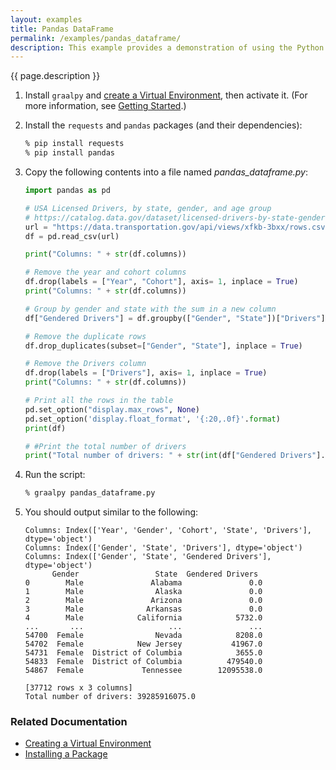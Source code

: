 ```yaml
---
layout: examples
title: Pandas DataFrame
permalink: /examples/pandas_dataframe/
description: This example provides a demonstration of using the Python [`requests`](https://pypi.org/project/requests/) and [`pandas`](https://pandas.pydata.org/) modules to manipulate data from an open source dataset provided by the US government.
---
```

{{ page.description }}


1. Install `graalpy` and [create a Virtual Environment](/guides/creating_a_virtual_environment/), then activate it. 
(For more information, see [Getting Started](/getting_started/).)

2. Install the `requests` and `pandas` packages (and their dependencies):

    ```bash
    % pip install requests
    % pip install pandas
    ```

3. Copy the following contents into a file named _pandas\_dataframe.py_:

    ```python
    import pandas as pd
    
    # USA Licensed Drivers, by state, gender, and age group
    # https://catalog.data.gov/dataset/licensed-drivers-by-state-gender-and-age-group
    url = "https://data.transportation.gov/api/views/xfkb-3bxx/rows.csv"
    df = pd.read_csv(url)
    
    print("Columns: " + str(df.columns))
    
    # Remove the year and cohort columns
    df.drop(labels = ["Year", "Cohort"], axis= 1, inplace = True)
    print("Columns: " + str(df.columns))
    
    # Group by gender and state with the sum in a new column
    df["Gendered Drivers"] = df.groupby(["Gender", "State"])["Drivers"].transform("sum")
    
    # Remove the duplicate rows
    df.drop_duplicates(subset=["Gender", "State"], inplace = True)
    
    # Remove the Drivers column
    df.drop(labels = ["Drivers"], axis= 1, inplace = True)
    print("Columns: " + str(df.columns))
    
    # Print all the rows in the table
    pd.set_option("display.max_rows", None)
    pd.set_option('display.float_format', '{:20,.0f}'.format)
    print(df)
    
    # #Print the total number of drivers
    print("Total number of drivers: " + str(int(df["Gendered Drivers"].sum())))
    ```

4. Run the script:

    ```bash
    % graalpy pandas_dataframe.py
    ```

5. You should output similar to the following:

    ```
    Columns: Index(['Year', 'Gender', 'Cohort', 'State', 'Drivers'], dtype='object')
    Columns: Index(['Gender', 'State', 'Drivers'], dtype='object')
    Columns: Index(['Gender', 'State', 'Gendered Drivers'], dtype='object')
          Gender                 State  Gendered Drivers
    0        Male               Alabama               0.0
    1        Male                Alaska               0.0
    2        Male               Arizona               0.0
    3        Male              Arkansas               0.0
    4        Male            California            5732.0
    ...       ...                   ...               ...
    54700  Female                Nevada            8208.0
    54702  Female            New Jersey           41967.0
    54731  Female  District of Columbia            3655.0
    54833  Female  District of Columbia          479540.0
    54867  Female             Tennessee        12095538.0
    
    [37712 rows x 3 columns]
    Total number of drivers: 39285916075.0
    ```

### Related Documentation
* [Creating a Virtual Environment](/guides/creating_a_virtual_environment/)
* [Installing a Package](/guides/installing_a_package/)